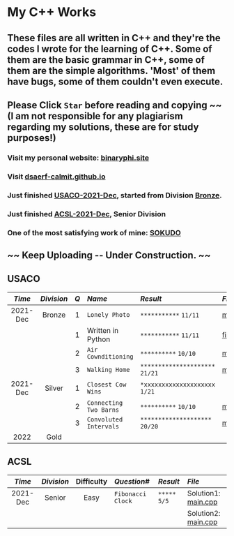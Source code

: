 # My C++ Works

## These files are all written in C++ and they're the codes I wrote for the learning of C++. Some of them are the basic grammar in C++, some of them are the simple algorithms. 'Most' of them have bugs, some of them couldn't even execute.

## Please Click `Star` before reading and copying ~~ (I am not responsible for any plagiarism regarding my solutions, these are for study purposes!)
### Visit my personal website: [binaryphi.site][1]
### Visit [dsaerf-calmit.github.io][2]
### Just finished [USACO-2021-Dec][12], started from Division [Bronze][3].
### Just finished [ACSL-2021-Dec][13], Senior Division
### One of the most satisfying work of mine: [SOKUDO][4]
## ~~ Keep Uploading -- Under Construction. ~~

## USACO
| _Time_ | _Division_ | _Q_ | _Name_ | _Result_ | _File_ |
| :----: | :--------: | :-: | :--------- | :--------- | :--------- |
| 2021-Dec | Bronze | 1 | `Lonely Photo` | `***********` `11/11` | [main.cpp][5] |
| | | 1 | Written in Python | `***********` `11/11` | [file.py][14] |
| | | 2 | `Air Cownditioning` | `**********` `10/10` | [main.cpp][6]|
| | | 3 | `Walking Home` | `*********************` `21/21` | [main.cpp][7] |
| 2021-Dec | Silver | 1 | `Closest Cow Wins` | `*xxxxxxxxxxxxxxxxxxxx` `1/21` | | 
| | | 2 | `Connecting Two Barns` | `**********` `10/10` | [main.cpp][8] |
| | | 3 | `Convoluted Intervals` | `********************` `20/20` | [main.cpp][9] |
| 2022 | Gold | | | | |



## ACSL
| _Time_ | _Division_ | Difficulty| _Question#_ | _Result_ | _File_ |
| :----: | :--------: | :-------: | :---------- | :------- | :----- |
| 2021-Dec | Senior | Easy | `Fibonacci Clock` | `*****` `5/5` | Solution1: [main.cpp][10] | 
|  |  |  |  |  | Solution2: [main.cpp][11] | 



[1]: https://binaryphi.site
[2]: https://dsaerf-calmit.github.io
[3]: https://github.com/DSAERF-CALMIT/MyCppFiles/tree/main/USACO
[4]: https://github.com/DSAERF-CALMIT/MyCppFiles/blob/main/Sokudo/main.cpp
[5]: https://github.com/DSAERF-CALMIT/MyCppFiles/blob/main/USACO/USACOBronze%231%232021%2312%23LonelyPhoto/main.cpp
[6]: https://github.com/DSAERF-CALMIT/MyCppFiles/blob/main/USACO/USACOBronze%232%232021%2312%23AirCownditioning/main.cpp
[7]: https://github.com/DSAERF-CALMIT/MyCppFiles/blob/main/USACO/USACOBronze%233%232021%2312%23WalkingHome/main.cpp
[8]: https://github.com/DSAERF-CALMIT/MyCppFiles/blob/main/USACO/USACOSilver%232%232021%2312%23ConnectingTwoBarns/main.cpp
[9]: https://github.com/DSAERF-CALMIT/MyCppFiles/blob/main/USACO/USACOSilver%233%232021%2312%23ConvolutedIntervals/main.cpp
[10]: https://github.com/DSAERF-CALMIT/MyCppFiles/blob/main/ACSL/ACSL%23R1%232021Dec/s1main.cpp
[11]: https://github.com/DSAERF-CALMIT/MyCppFiles/blob/main/ACSL/ACSL%23R1%232021Dec/s2main.cpp
[12]: https://github.com/DSAERF-CALMIT/MyCppFiles#USACO
[13]: https://github.com/DSAERF-CALMIT/MyCppFiles#ACSL
[14]: https://github.com/DSAERF-CALMIT/MyCppFiles/blob/main/USACO/USACOBronze%231%232021%2312%23LonelyPhoto/1.py

